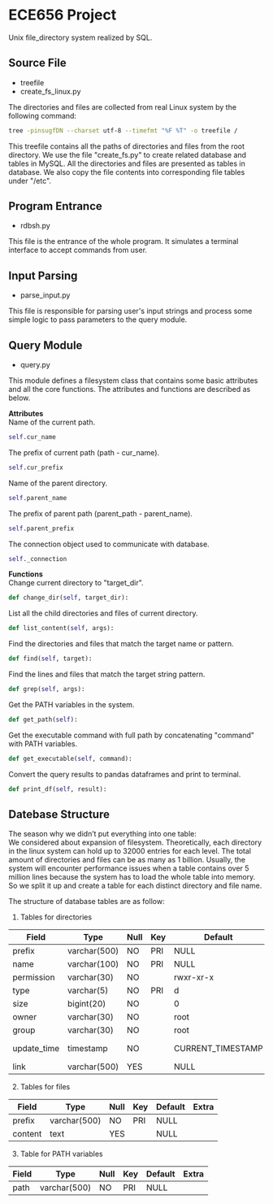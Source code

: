 # ECE656 Project

Unix file_directory system realized by SQL.

## Source File ##

- treefile  
- create_fs_linux.py  

The directories and files are collected from real Linux system by the following command:
```bash
tree -pinsugfDN --charset utf-8 --timefmt "%F %T" -o treefile /
```
This treefile contains all the paths of directories and files from the root directory. 
We use the file "create_fs.py" to create related database and tables in MySQL. All the directories and files are presented as tables in database. We also copy the file contents into corresponding file tables under "/etc". 

## Program Entrance ##

- rdbsh.py

This file is the entrance of the whole program. It simulates a terminal interface to accept commands from user.

## Input Parsing ##

- parse_input.py

This file is responsible for parsing user's input strings and process some simple logic to pass parameters to the query module.

## Query Module ##

- query.py

This module defines a filesystem class that contains some basic attributes and all the core functions. The attributes and functions are described as below.  

**Attributes**  
Name of the current path.
```python
self.cur_name
```
The prefix of current path (path - cur_name).
```python
self.cur_prefix
```
Name of the parent directory.
```python
self.parent_name
```
The prefix of parent path (parent_path - parent_name).
```python
self.parent_prefix
```
The connection object used to communicate with database.
```python
self._connection
```

**Functions**  
Change current directory to "target_dir".
```python
def change_dir(self, target_dir):
```
List all the child directories and files of current directory.
```python
def list_content(self, args):
```
Find the directories and files that match the target name or pattern.
```python
def find(self, target):
```
Find the lines and files that match the target string pattern.
```python
def grep(self, args):
```
Get the PATH variables in the system.
```python
def get_path(self):
```
Get the executable command with full path by concatenating "command" with PATH variables.
```python
def get_executable(self, command):
```
Convert the query results to pandas dataframes and print to terminal.
```python
def print_df(self, result):
```

## Datebase Structure ##
The season why we didn’t put everything into one table:  
We considered about expansion of filesystem. Theoretically, each directory in the linux system can hold up to 32000 entries for each level. The total amount of directories and files can be as many as 1 billion. Usually, the system will encounter performance issues when a table contains over 5 million lines because the system has to load the whole table into memory. So we split it up and create a table for each distinct directory and file name.

The structure of database tables are as follow:
1. Tables for directories

| Field       | Type         | Null | Key | Default           | Extra                       |
|-------------|--------------|------|-----|-------------------|-----------------------------|
| prefix      | varchar(500) | NO   | PRI | NULL              |                             |
| name        | varchar(100) | NO   | PRI | NULL              |                             |
| permission  | varchar(30)  | NO   |     | rwxr-xr-x         |                             |
| type        | varchar(5)   | NO   | PRI | d                 |                             |
| size        | bigint(20)   | NO   |     | 0                 |                             |
| owner       | varchar(30)  | NO   |     | root              |                             |
| group       | varchar(30)  | NO   |     | root              |                             |
| update_time | timestamp    | NO   |     | CURRENT_TIMESTAMP | on update CURRENT_TIMESTAMP |
| link        | varchar(500) | YES  |     | NULL              |                             |


2. Tables for files

| Field   | Type         | Null | Key | Default | Extra |
|---------|--------------|------|-----|---------|-------|
| prefix  | varchar(500) | NO   | PRI | NULL    |       |
| content | text         | YES  |     | NULL    |       |


3. Table for PATH variables

| Field | Type         | Null | Key | Default | Extra |
|-------|--------------|------|-----|---------|-------|
| path  | varchar(500) | NO   | PRI | NULL    |       |


